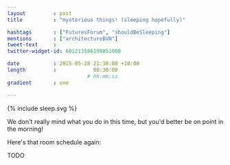 ```yaml
---
layout         : post
title          : "mysterious things! (sleeping hopefully)"

hashtags       : ["FuturesForum", "shouldBeSleeping"]
mentions       : ["architectureBVN"]
tweet-text     :
twitter-widget-id: 601213586199851008

date           : 2015-05-28 21:30:00 +10:00
length         :            08:30:00
                          # hh:mm:ss
gradient       : one

---
```


{% include sleep.svg %}

We don't really mind what you do in this time, but you'd better be on point in the morning!

Here's that room schedule again:

TODO